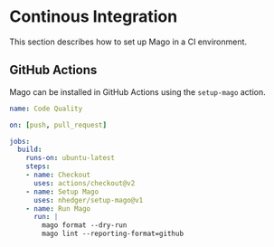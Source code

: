 # Continous Integration

This section describes how to set up Mago in a CI environment.

## GitHub Actions

Mago can be installed in GitHub Actions using the `setup-mago`
action.

```yaml
name: Code Quality

on: [push, pull_request]

jobs:
  build:
    runs-on: ubuntu-latest
    steps:
    - name: Checkout
      uses: actions/checkout@v2
    - name: Setup Mago 
      uses: nhedger/setup-mago@v1
    - name: Run Mago 
      run: |
        mago format --dry-run
        mago lint --reporting-format=github
```